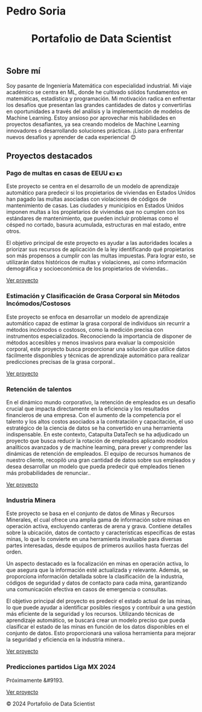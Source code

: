 # Pedro Soria

<!DOCTYPE html>
<html lang="en">

<body>
    <header>
        <h1>Portafolio de Data Scientist</h1>
    </header>
    <main>
        <section>
            <h2>Sobre mí</h2>
            <p>Soy pasante de Ingeniería Matemática con especialidad industrial. Mi viaje académico se centra en ML, donde he cultivado sólidos fundamentos en matemáticas, estadística y programación. Mi motivación radica en enfrentar los desafíos que presentan las grandes cantidades de datos y convertirlas en oportunidades a través del análisis y la implementación de modelos de Machine Learning. Estoy ansioso por aprovechar mis habilidades en proyectos desafiantes, ya sea creando modelos de Machine Learning innovadores o desarrollando soluciones prácticas. ¡Listo para enfrentar nuevos desafíos y aprender de cada experiencia! 😊</p>
        </section>
        <section>
            <h2>Proyectos destacados</h2>
            <div class="project">
                <h3>Pago de multas en casas de EEUU &#128181 &#128181</h3>
                <p>Este proyecto se centra en el desarrollo de un modelo de aprendizaje automático para predecir si los propietarios de viviendas en Estados Unidos han pagado las multas asociadas con violaciones de códigos de mantenimiento de casas. Las ciudades y municipios en Estados Unidos imponen multas a los propietarios de viviendas que no cumplen con los estándares de mantenimiento, que pueden incluir problemas como el césped no cortado, basura acumulada, estructuras en mal estado, entre otros.

El objetivo principal de este proyecto es ayudar a las autoridades locales a priorizar sus recursos de aplicación de la ley identificando qué propietarios son más propensos a cumplir con las multas impuestas. Para lograr esto, se utilizarán datos históricos de multas y violaciones, así como información demográfica y socioeconómica de los propietarios de viviendas..</p>
                <a href="https://github.com/pedrosoriaa1a/pago_multas/blob/main/Pago_de_multas.ipynb">Ver proyecto</a>
            </div>
            <div class="project">
                <h3>Estimación y Clasificación de Grasa Corporal sin Métodos Incómodos/Costosos </h3>
                <p>Este proyecto se enfoca en desarrollar un modelo de aprendizaje automático capaz de estimar la grasa corporal de individuos sin recurrir a métodos incómodos o costosos, como la medición precisa con instrumentos especializados. Reconociendo la importancia de disponer de métodos accesibles y menos invasivos para evaluar la composición corporal, este proyecto busca proporcionar una solución que utilice datos fácilmente disponibles y técnicas de aprendizaje automático para realizar predicciones precisas de la grasa corporal..</p>
                <a href="https://github.com/pedrosoriaa1a/Predicci-n_grasa/blob/main/Predicci%C3%B3n_de_grasa_corporal.ipynb">Ver proyecto</a>
            </div>
            <div class="project">
                <h3>Retención de talentos </h3>
                <p>
En el dinámico mundo corporativo, la retención de empleados es un desafío crucial que impacta directamente en la eficiencia y los resultados financieros de una empresa. Con el aumento de la competencia por el talento y los altos costos asociados a la contratación y capacitación, el uso estratégico de la ciencia de datos se ha convertido en una herramienta indispensable. En este contexto, Catapulta DataTech se ha adjudicado un proyecto que busca reducir la rotación de empleados aplicando modelos analíticos avanzados y de machine learning, para prever y comprender las dinámicas de retención de empleados. El equipo de recursos humanos de nuestro cliente, recopiló una gran cantidad de datos sobre sus empleados y desea desarrollar un modelo que pueda predecir qué empleados tienen más probabilidades de renunciar..</p>
                <a href="https://github.com/pedrosoriaa1a/retencion_empleados/blob/main/Retencion_talentos.ipynb">Ver proyecto</a>
            </div>
            <div class="project">
                <h3>Industria Minera</h3>
                <p>
Este proyecto se basa en el conjunto de datos de Minas y Recursos Minerales, el cual ofrece una amplia gama de información sobre minas en operación activa, excluyendo canteras de arena y grava. Contiene detalles sobre la ubicación, datos de contacto y características específicas de estas minas, lo que lo convierte en una herramienta invaluable para diversas partes interesadas, desde equipos de primeros auxilios hasta fuerzas del orden.

Un aspecto destacado es la focalización en minas en operación activa, lo que asegura que la información esté actualizada y relevante. Además, se proporciona información detallada sobre la clasificación de la industria, códigos de seguridad y datos de contacto para cada mina, garantizando una comunicación efectiva en casos de emergencia o consultas.

El objetivo principal del proyecto es predecir el estado actual de las minas, lo que puede ayudar a identificar posibles riesgos y contribuir a una gestión más eficiente de la seguridad y los recursos. Utilizando técnicas de aprendizaje automático, se buscará crear un modelo preciso que pueda clasificar el estado de las minas en función de los datos disponibles en el conjunto de datos. Esto proporcionará una valiosa herramienta para mejorar la seguridad y eficiencia en la industria minera..</p>
                <a href="https://github.com/pedrosoriaa1a/Industria_minera/blob/main/Industria_minera.ipynb">Ver proyecto</a>
            </div>
            <div class="project">
                <h3>Predicciones partidos Liga MX 2024</h3>
                <p>Próximamente &#9193.</p>
                <a href="#">Ver proyecto</a>
            </div>
        </section>
    </main>
    <footer>
        <p>&copy; 2024 Portafolio de Data Scientist</p>
    </footer>
</body>
</html>
